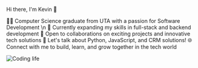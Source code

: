 Hi there, I'm Kevin 👋

👨‍💻 Computer Science graduate from UTA with a passion for Software Development \n
🌱 Currently expanding my skills in full-stack and backend development
🤝 Open to collaborations on exciting projects and innovative tech solutions
💬 Let's talk about Python, JavaScript, and CRM solutions!
🌐 Connect with me to build, learn, and grow together in the tech world

![Coding life](https://media.giphy.com/media/qgQUggAC3Pfv687qPC/giphy.gif)
